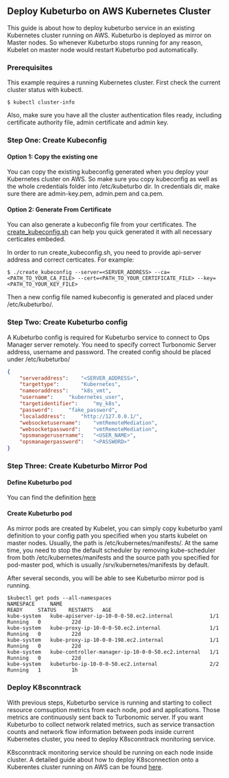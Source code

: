 ## Deploy Kubeturbo on AWS Kubernetes Cluster

This guide is about how to deploy kubeturbo service in an existing Kubernetes cluster running on AWS. Kubeturbo is deployed as mirror on Master nodes. So whenever Kubeturbo stops running for any reason, Kubelet on master node would restart Kubeturbo pod automatically.

### Prerequisites
This example requires a running Kubernetes cluster. First check the current cluster status with kubectl.

```console
$ kubectl cluster-info
```

Also, make sure you have all the cluster authentication files ready, including certificate authority file, admin certificate and admin key.

### Step One: Create Kubeconfig

#### Option 1: Copy the existing one

You can copy the existing kubeconfig generated when you deploy your Kubernetes cluster on AWS. So make sure you copy kubeconfig as well as the whole credentials folder into /etc/kubeturbo dir. In credentials dir, make sure there are admin-key.pem, admin.pem and ca.pem.

#### Option 2: Generate From Certificate

You can also generate a kubeconfig file from your certificates. The [create_kubeconfig.sh](https://raw.githubusercontent.com/vmturbo/kubeturbo/master/examples/deploy_kubeturbo/create_kubeconfig.sh) can help you quick generated it with all necessary certicates embeded.

In order to run create_kubeconfig.sh, you need to provide api-server address and correct certicates. For example:

```console
$ ./create_kubeconfig --server=<SERVER_ADDRESS> --ca=<PATH_TO_YOUR_CA_FILE> --cert=<PATH_TO_YOUR_CERTIFICATE_FILE> --key=<PATH_TO_YOUR_KEY_FILE>
```
Then a new config file named kubeconfig is generated and placed under /etc/kubeturbo/.

### Step Two: Create Kubeturbo config

A Kubeturbo config is required for Kubeturbo service to connect to Ops Manager server remotely. You need to specify correct Turbonomic Server address, username and password.
The created config should be placed under /etc/kubeturbo/

```json
{
	"serveraddress":	"<SERVER_ADDRESS>",
	"targettype":		"Kubernetes",
	"nameoraddress":  	"k8s_vmt",
	"username":		"kubernetes_user",
	"targetidentifier": 	"my_k8s",
	"password":		"fake_password",
	"localaddress":		"http://127.0.0.1/",
	"websocketusername": 	"vmtRemoteMediation",
	"websocketpassword": 	"vmtRemoteMediation",
	"opsmanagerusername": 	"<USER_NAME>",
	"opsmanagerpassword": 	"<PASSWORD>"
}
```

### Step Three: Create Kubeturbo Mirror Pod

#### Define Kubeturbo pod

You can find the definition [here](kubeturbo-aws.yaml?raw=true)

#### Create Kubeturbo pod

As mirror pods are created by Kubelet, you can simply copy kubeturbo yaml definition to your config path you specified when you starts kubelet on master nodes. Usually, the path is /etc/kubernetes/manifests/.
At the same time, you need to stop the default scheduler by removing kube-scheduler from both /etc/kubernetes/manifests and the source path you specified for pod-master pod, which is usually /srv/kubernetes/manifests by default. 

After several seconds, you will be able to see Kubeturbo mirror pod is running.

```console
$kubectl get pods --all-namespaces
NAMESPACE     NAME                                                READY     STATUS    RESTARTS   AGE
kube-system   kube-apiserver-ip-10-0-0-50.ec2.internal            1/1       Running   0          22d
kube-system   kube-proxy-ip-10-0-0-50.ec2.internal                1/1       Running   0          22d
kube-system   kube-proxy-ip-10-0-0-198.ec2.internal               1/1       Running   0          22d
kube-system   kube-controller-manager-ip-10-0-0-50.ec2.internal   1/1       Running   0          22d
kube-system   kubeturbo-ip-10-0-0-50.ec2.internal                 2/2       Running   1          1h
```
### Deploy K8sconntrack

With previous steps, Kubeturbo service is running and starting to collect resource comsuption metrics from each node, pod and applications. Those metrics are continuously sent back to Turbonomic server. If you want Kubeturbo to collect network related metrics, such as service transaction counts and network flow information between pods inside current Kubernetes cluster, you need to deploy K8sconntrack monitoring service.

K8sconntrack monitoring service should be running on each node inside cluster. A detailed guide about how to deploy K8sconnection onto a Kuberentes cluster running on AWS can be found [here](https://github.com/DongyiYang/k8sconnection/blob/master/examples/deploy_k8sconntrack/aws_deploy/README.md).

